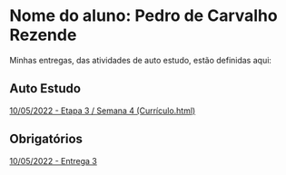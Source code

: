 # Nome do aluno: Pedro de Carvalho Rezende
Minhas entregas, das atividades de auto estudo, estão definidas aqui:
## Auto Estudo
<a href="https://github.com/Rezende00/Pedro-Rezende/tree/main/Organiza%C3%A7%C3%A3o%20das%20Semanas/03_AUT_EST_ENTREGA/Semana%204"> 10/05/2022 - Etapa 3 / Semana 4 (Currículo.html) </a>
## Obrigatórios
<a href="https://github.com/Rezende00/Pedro-Rezende/tree/main/Organiza%C3%A7%C3%A3o%20das%20Semanas/04_AUT_EST_EX_OBRIGATORIOS/Semana%203"> 10/05/2022 - Entrega 3 </a>
